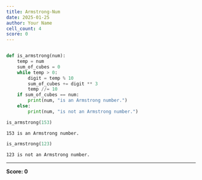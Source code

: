 ```yaml
---
title: Armstrong-Num
date: 2025-01-25
author: Your Name
cell_count: 4
score: 0
---
```


```python

```


```python
def is_armstrong(num):
    temp = num
    sum_of_cubes = 0
    while temp > 0:
        digit = temp % 10
        sum_of_cubes += digit ** 3
        temp //= 10
    if sum_of_cubes == num:
        print(num, "is an Armstrong number.")
    else:
        print(num, "is not an Armstrong number.")

```


```python
is_armstrong(153)
```

    153 is an Armstrong number.



```python
is_armstrong(123)
```

    123 is not an Armstrong number.



---
**Score: 0**